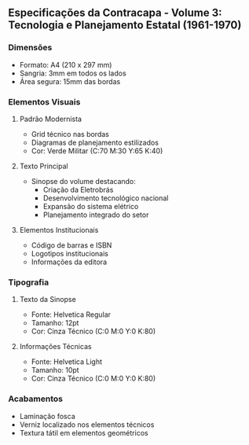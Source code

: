 ## Especificações da Contracapa - Volume 3: Tecnologia e Planejamento Estatal (1961-1970)

### Dimensões
- Formato: A4 (210 x 297 mm)
- Sangria: 3mm em todos os lados
- Área segura: 15mm das bordas

### Elementos Visuais
1. Padrão Modernista
   - Grid técnico nas bordas
   - Diagramas de planejamento estilizados
   - Cor: Verde Militar (C:70 M:30 Y:65 K:40)

2. Texto Principal
   - Sinopse do volume destacando:
     * Criação da Eletrobrás
     * Desenvolvimento tecnológico nacional
     * Expansão do sistema elétrico
     * Planejamento integrado do setor

3. Elementos Institucionais
   - Código de barras e ISBN
   - Logotipos institucionais
   - Informações da editora

### Tipografia
1. Texto da Sinopse
   - Fonte: Helvetica Regular
   - Tamanho: 12pt
   - Cor: Cinza Técnico (C:0 M:0 Y:0 K:80)

2. Informações Técnicas
   - Fonte: Helvetica Light
   - Tamanho: 10pt
   - Cor: Cinza Técnico (C:0 M:0 Y:0 K:80)

### Acabamentos
- Laminação fosca
- Verniz localizado nos elementos técnicos
- Textura tátil em elementos geométricos 